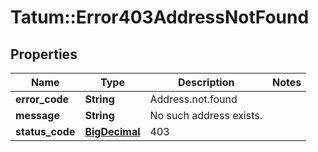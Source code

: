 # Tatum::Error403AddressNotFound

## Properties
Name | Type | Description | Notes
------------ | ------------- | ------------- | -------------
**error_code** | **String** | Address.not.found | 
**message** | **String** | No such address exists. | 
**status_code** | [**BigDecimal**](BigDecimal.md) | 403 | 

